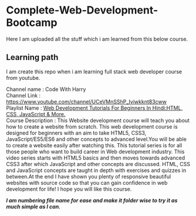 # Complete-Web-Development-Bootcamp
Here I am uploaded all the stuff which i am learned from this below course.

## Learning path

I am create this repo when i am learning full stack web developer course from youtube.    

Channel name : Code With Harry  
Channel Link : https://www.youtube.com/channel/UCeVMnSShP_Iviwkknt83cww   
Playlist Name : [Web Development Tutorials For Beginners In Hindi:HTML, CSS, JavaScript & More.](https://www.youtube.com/playlist?list=PLu0W_9lII9agiCUZYRsvtGTXdxkzPyItg)   
Course Description : This Website development course will teach you about how to create a website from scratch. This web development course is designed for beginners with an aim to take HTML5, CSS3, JavaScript/ES5/ES6 and other concepts to advanced level.You will be able to create a website easily after watching this. This tutorial series is for all those people who want to build career in Web development industry. This video series starts with HTML5 basics and then moves towards advanced CSS3 after which JavaScript and other concepts are discussed. HTML, CSS and JavaScript concepts are taught in depth with exercises and quizzes in between.At the end I have shown you plenty of responsive beautiful websites with source code so that you can gain confidence in web development for life! I hope you will like this course.    

***I am numbering file name for ease and make it folder wise to try it as much simple as I can.***   
